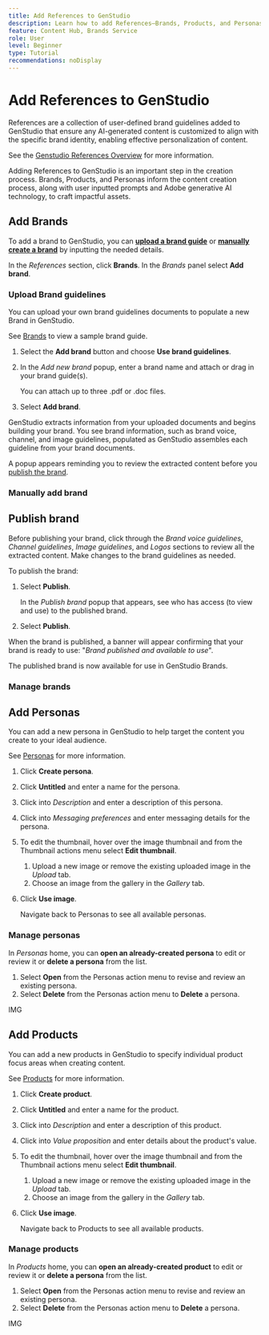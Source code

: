 ```yaml
---
title: Add References to GenStudio
description: Learn how to add References—Brands, Products, and Personas— in Adobe [!DNL GenStudio].
feature: Content Hub, Brands Service
role: User
level: Beginner
type: Tutorial
recommendations: noDisplay
---
```


# Add References to GenStudio

References are a collection of user-defined brand guidelines added to GenStudio that ensure any AI-generated content is customized to align with the specific brand identity, enabling effective personalization of content.

See the [Genstudio References Overview](/help/user-guide/references/overview.md) for more information.

Adding References to GenStudio is an important step in the creation process. Brands, Products, and Personas inform the content creation process, along with user inputted prompts and Adobe generative AI technology, to craft impactful assets.

## Add Brands

To add a brand to GenStudio, you can [**upload a brand guide**](#upload-brand-guidelines) or [**manually create a brand**](#manually-add-brand) by inputting the needed details.

In the *References* section, click **Brands**. In the _Brands_ panel select **Add brand**.

### Upload Brand guidelines

You can upload your own brand guidelines documents to populate a new Brand in GenStudio.

See [Brands](/help/user-guide/references/brands.md) to view a sample brand guide.

1. Select the **Add brand** button and choose **Use brand guidelines**.
1. In the _Add new brand_ popup, enter a brand name and attach or drag in your brand guide(s).

   You can attach up to three .pdf or .doc files.

1. Select **Add brand**.

GenStudio extracts information from your uploaded documents and begins building your brand. You see brand information, such as brand voice, channel, and image guidelines, populated as GenStudio assembles each guideline from your brand documents.

A popup appears reminding you to review the extracted content before you [publish the brand](#publish-brand).

### Manually add brand

## Publish brand

Before publishing your brand, click through the _Brand voice guidelines_, _Channel guidelines_, _Image guidelines_, and _Logos_ sections to review all the extracted content. Make changes to the brand guidelines as needed.

To publish the brand:

1. Select **Publish**.

   In the _Publish brand_ popup that appears, see who has access (to view and use) to the published brand.

1. Select **Publish**.

When the brand is published, a banner will appear confirming that your brand is ready to use: "*Brand published and available to use*".

The published brand is now available for use in GenStudio Brands.

### Manage brands

## Add Personas

You can add a new persona in GenStudio to help target the content you create to your ideal audience. <!-- Add Rename, display, reposition functionality -->

See [Personas](/help/user-guide/references/personas.md) for more information.

1. Click **Create persona**.
1. Click **Untitled** and enter a name for the persona.
1. Click into _Description_ and enter a description of this persona.
1. Click into _Messaging preferences_ and enter messaging details for the persona.
1. To edit the thumbnail, hover over the image thumbnail and from the Thumbnail actions menu select **Edit thumbnail**.
   1. Upload a new image or remove the existing uploaded image in the _Upload_ tab.
   1. Choose an image from the gallery in the _Gallery_ tab.
1. Click **Use image**.

   Navigate back to Personas to see all available personas.

### Manage personas

In _Personas_ home, you can **open an already-created persona** to edit or review it or **delete a persona** from the list.

1. Select **Open** from the Personas action menu to revise and review an existing persona.
1. Select **Delete** from the Personas action menu to **Delete** a persona.

IMG

## Add Products

You can add a new products in GenStudio to specify individual product focus areas when creating content. <!-- Add Rename, display, reposition functionality -->

See [Products](/help/user-guide/references/products.md) for more information.

1. Click **Create product**.
1. Click **Untitled** and enter a name for the product.
1. Click into _Description_ and enter a description of this product.
1. Click into _Value proposition_ and enter details about the product's value.
1. To edit the thumbnail, hover over the image thumbnail and from the Thumbnail actions menu select **Edit thumbnail**.
   1. Upload a new image or remove the existing uploaded image in the _Upload_ tab.
   1. Choose an image from the gallery in the _Gallery_ tab.
1. Click **Use image**.

   Navigate back to Products to see all available products.

### Manage products

In _Products_ home, you can **open an already-created product** to edit or review it or **delete a persona** from the list.

1. Select **Open** from the Personas action menu to revise and review an existing persona.
1. Select **Delete** from the Personas action menu to **Delete** a persona.

IMG